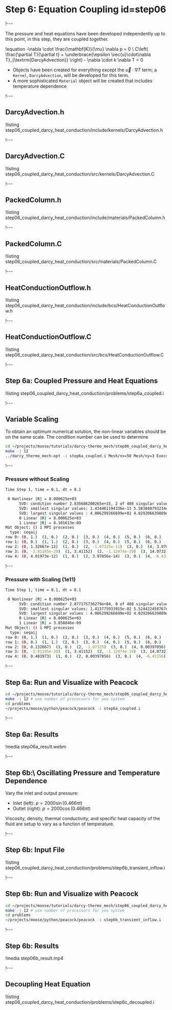 # Step 6: Equation Coupling id=step06

!---

The pressure and heat equations have been developed independently up to this point, in this step,
they are coupled together.

!equation
-\nabla \cdot \frac{\mathbf{K}}{\mu} \nabla p  = 0
\\
C\left( \frac{\partial T}{\partial t} + \underbrace{\epsilon \vec{u}\cdot\nabla T}_{\textrm{DarcyAdvection}} \right) - \nabla \cdot k \nabla T = 0

- Objects have been created for everything except the $\vec{u}\cdot\nabla T$ term; a `Kernel`,
  `DarcyAdvection`, will be developed for this term.
- A more sophisticated `Material` object will be created that includes temperature dependence

!---

## DarcyAdvection.h

!listing step06_coupled_darcy_heat_conduction/include/kernels/DarcyAdvection.h

!---

## DarcyAdvection.C

!listing step06_coupled_darcy_heat_conduction/src/kernels/DarcyAdvection.C

!---

## PackedColumn.h

!listing step06_coupled_darcy_heat_conduction/include/materials/PackedColumn.h

!---

## PackedColumn.C

!listing step06_coupled_darcy_heat_conduction/src/materials/PackedColumn.C

!---

## HeatConductionOutflow.h

!listing step06_coupled_darcy_heat_conduction/include/bcs/HeatConductionOutflow.h

!---

## HeatConductionOutflow.C

!listing step06_coupled_darcy_heat_conduction/src/bcs/HeatConductionOutflow.C

!---

## Step 6a: Coupled Pressure and Heat Equations

!listing step06_coupled_darcy_heat_conduction/problems/step6a_coupled.i

!---

## Variable Scaling

To obtain an optimum numerical solution, the non-linear variables should be on the same
scale. The condition number can be used to determine

```bash
cd ~/projects/moose/tutorials/darcy-thermo_mech/step06_coupled_darcy_heat_conduction
make -j 12
../darcy_thermo_mech-opt -i step6a_coupled.i Mesh/nx=50 Mesh/ny=3 Executioner/num_steps=1 Variables/pressure/scaling=1 -pc_type svd -pc_svd_monitor -ksp_view_pmat
```

!---

### Pressure without Scaling

```bash
Time Step 1, time = 0.1, dt = 0.1

 0 Nonlinear |R| = 8.000625e+03
      SVD: condition number 2.835686200265e+15, 2 of 408 singular values are (nearly) zero
      SVD: smallest singular values: 1.434461194336e-13 5.583840793234e-13 1.222432395761e-12 2.076808734751e-12 3.047037450013e-12
      SVD: largest singular values : 4.006299266699e+02 4.029206639889e+02 4.047115548038e+02 4.059957077255e+02 4.067681813595e+02
      0 Linear |R| = 8.000625e+03
      1 Linear |R| = 8.101613e-09
Mat Object: () 1 MPI processes
  type: seqaij
row 0: (0, 1.)  (1, 0.)  (2, 0.)  (3, 0.)  (4, 0.)  (5, 0.)  (6, 0.)  (7, 0.)
row 1: (0, 0.)  (1, 1.)  (2, 0.)  (3, 0.)  (4, 0.)  (5, 0.)  (6, 0.)  (7, 0.)
row 2: (0, 1.32667e-12)  (1, 0.)  (2, -1.07325e-11)  (3, 0.)  (4, 3.97056e-14)  (5, 0.)  (6, 4.01973e-12)  (7, 0.)  (8, 1.32667e-12)  (9, 0.)  (10, 4.01973e-12)  (11, 0.)
row 3: (0, -2.81185e-20)  (1, 3.41152)  (2, -1.12474e-19)  (3, 14.0732)  (4, 1.12474e-19)  (5, 13.7863)  (6, 2.81185e-20)  (7, 3.33981)  (8, -2.81185e-20)  (9, 3.41152)  (10, 2.81185e-20)  (11, 3.33981)
row 4: (0, 4.01973e-12)  (1, 0.)  (2, 3.97056e-14)  (3, 0.)  (4, -6.43156e-11)  (5, 0.)  (6, 1.59995e-11)  (7, 0.)  (8, 4.01973e-12)  (9, 0.)  (10, 1.59995e-11)  (11, 0.)  (204, 1.19117e-13)  (205, 0.)  (206, 1.20592e-11)  (207, 0.)  (208, 1.20592e-11)  (209, 0.)
```

!---

### Pressure with Scaling (1e11)

```bash
Time Step 1, time = 0.1, dt = 0.1

 0 Nonlinear |R| = 8.000625e+03
      SVD: condition number 2.877175736279e+04, 0 of 408 singular values are (nearly) zero
      SVD: smallest singular values: 1.413775933915e-02 5.524422458767e-02 1.194077235260e-01 2.001521770346e-01 2.889664356969e-01
      SVD: largest singular values : 4.006299266699e+02 4.029206639889e+02 4.047115548038e+02 4.059957077255e+02 4.067681813595e+02
      0 Linear |R| = 8.000625e+03
      1 Linear |R| = 3.858046e-09
Mat Object: () 1 MPI processes
  type: seqaij
row 0: (0, 1.)  (1, 0.)  (2, 0.)  (3, 0.)  (4, 0.)  (5, 0.)  (6, 0.)  (7, 0.)
row 1: (0, 0.)  (1, 1.)  (2, 0.)  (3, 0.)  (4, 0.)  (5, 0.)  (6, 0.)  (7, 0.)
row 2: (0, 0.132667)  (1, 0.)  (2, -1.07325)  (3, 0.)  (4, 0.00397056)  (5, 0.)  (6, 0.401973)  (7, 0.)  (8, 0.132667)  (9, 0.)  (10, 0.401973)  (11, 0.)
row 3: (0, -2.81185e-20)  (1, 3.41152)  (2, -1.12474e-19)  (3, 14.0732)  (4, 1.12474e-19)  (5, 13.7863)  (6, 2.81185e-20)  (7, 3.33981)  (8, -2.81185e-20)  (9, 3.41152)  (10, 2.81185e-20)  (11, 3.33981)
row 4: (0, 0.401973)  (1, 0.)  (2, 0.00397056)  (3, 0.)  (4, -6.43156)  (5, 0.)  (6, 1.59995)  (7, 0.)  (8, 0.401973)  (9, 0.)  (10, 1.59995)  (11, 0.)  (204, 0.0119117)  (205, 0.)  (206, 1.20592)  (207, 0.)  (208, 1.20592)  (209, 0.)
```

!---

## Step 6a: Run and Visualize with Peacock

```bash
cd ~/projects/moose/tutorials/darcy-thermo_mech/step06_coupled_darcy_heat_conduction
make -j 12 # use number of processors for you system
cd problems
~/projects/moose/python/peacock/peacock -i step6a_coupled.i
```

!---

## Step 6a: Results

!media step06a_result.webm

!---

## Step 6b:\\ Oscillating Pressure and Temperature Dependence

Vary the inlet and output pressure:

- Inlet (left): $p = 2000\sin(0.466\pi t)$
- Outlet (right): $p = 2000\cos(0.466\pi t)$

Viscosity, density, thermal conductivity, and specific heat capacity of the fluid are setup to vary
as a function of temperature.


!---

## Step 6b: Input File

!listing step06_coupled_darcy_heat_conduction/problems/step6b_transient_inflow.i

!---

## Step 6b: Run and Visualize with Peacock

```bash
cd ~/projects/moose/tutorials/darcy-thermo_mech/step06_coupled_darcy_heat_conduction
make -j 12 # use number of processors for you system
cd problems
~/projects/moose/python/peacock/peacock -i step6b_transient_inflow.i
```

!---

## Step 6b: Results

!media step06b_result.mp4

!---

## Decoupling Heat Equation

!listing step06_coupled_darcy_heat_conduction/problems/step6c_decoupled.i
